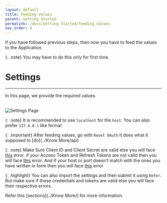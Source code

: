 ```yaml
---
layout: default
title: Feeding Values
parent: Getting Started
permalink: /docs/Getting Started/feeding_values
nav_order: 4
---
```


If you have followed previous steps, then now you have to feed the values to the Application.

{: .note}
You may have to do this only for first time.


# Settings 
----

In this page, we provide the required values.
<br><br>

![Settings Page](../../assets/settings.jpg "Settings Page")

{: .note}
It is recommended to use `localhost` for the `host`. You can also prefer `127.0.0.1` like format

{: .important}
After feeding values, go with `Reset OAuth` it does what it supposed to [do](../Know More/api)


{: .note}
Make Sure Client ID and Client Secret are valid else you will face [this](http://localhost:4000/docs/Know%20More/api#:~:text=Possible%20Errors-,Would%20happen,-if%20either%20Client) error. if your Access Token and Refresh Tokens are not valid then you will face [this](http://localhost:4000/docs/Know%20More/api#:~:text=Alerts-,Happens%20if%20you,-decline%20the%20OAuth) error. And if your host or port doesn't match with the ones you have written in form then you will face [this](http://localhost:4000/docs/Know%20More/api#:~:text=Possible%20Errors-,Would%20happen,-if%20either%20Client) error


{: .highlight}
You can also import the settings and then submit it using `Refer`. But make sure if those credentials and tokens are valid else you will face their respective errors.


Refer this [sections](../Know More/) for more information.
